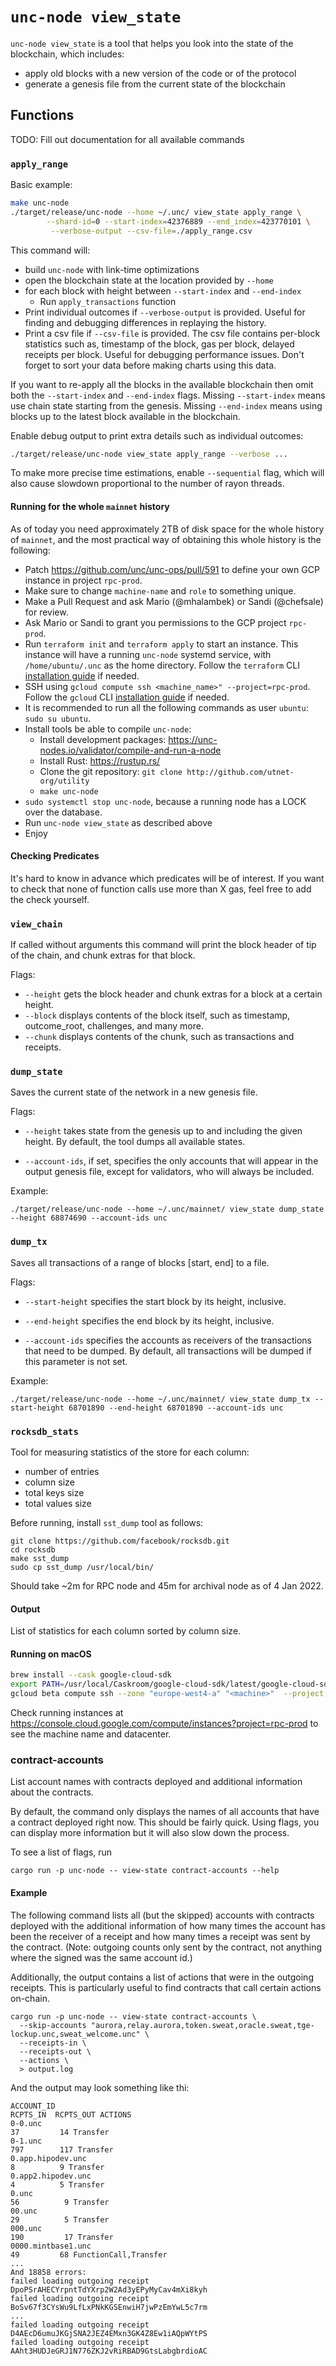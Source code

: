# `unc-node view_state`

`unc-node view_state` is a tool that helps you look into the state of the blockchain, which includes:

* apply old blocks with a new version of the code or of the protocol
* generate a genesis file from the current state of the blockchain

## Functions

TODO: Fill out documentation for all available commands

### `apply_range`

Basic example:

```bash
make unc-node
./target/release/unc-node --home ~/.unc/ view_state apply_range \
        --shard-id=0 --start-index=42376889 --end_index=423770101 \
         --verbose-output --csv-file=./apply_range.csv
```

This command will:

* build `unc-node` with link-time optimizations
* open the blockchain state at the location provided by `--home`
* for each block with height between `--start-index` and `--end-index`
  * Run `apply_transactions` function
* Print individual outcomes if `--verbose-output` is provided. Useful for finding and debugging differences in replaying
the history.
* Print a csv file if `--csv-file` is provided. The csv file contains per-block statistics such as, timestamp of the
block, gas per block, delayed receipts per block. Useful for debugging performance issues. Don't forget to sort your
data before making charts using this data.

If you want to re-apply all the blocks in the available blockchain then omit both the `--start-index` and `--end-index`
flags. Missing `--start-index` means use chain state starting from the genesis. Missing `--end-index` means using blocks up to the latest block available in the blockchain.

Enable debug output to print extra details such as individual outcomes:

```bash
./target/release/unc-node view_state apply_range --verbose ...
```

To make more precise time estimations, enable `--sequential` flag, which will also cause slowdown proportional to the
number of rayon threads.

#### Running for the whole `mainnet` history

As of today you need approximately 2TB of disk space for the whole history of `mainnet`, and the most practical way of
obtaining this whole history is the following:

* Patch <https://github.com/unc/unc-ops/pull/591> to define your own GCP instance in project `rpc-prod`.
* Make sure to change `machine-name` and `role` to something unique.
* Make a Pull Request and ask Mario (@mhalambek) or Sandi (@chefsale) for review.
* Ask Mario or Sandi to grant you permissions to the GCP project `rpc-prod`.
* Run `terraform init` and `terraform apply` to start an instance. This instance will have a running `unc-node` systemd
  service, with `/home/ubuntu/.unc` as the home directory. Follow the `terraform` CLI
  [installation guide](https://learn.hashicorp.com/tutorials/terraform/install-cli) if needed.
* SSH using `gcloud compute ssh <machine_name>" --project=rpc-prod`. Follow the `gcloud` CLI
  [installation guide](https://cloud.google.com/sdk/docs/install) if needed.
* It is recommended to run all the following commands as user `ubuntu`: `sudo su ubuntu`.
* Install tools be able to compile `unc-node`:
  * Install development packages: <https://unc-nodes.io/validator/compile-and-run-a-node>
  * Install Rust: <https://rustup.rs/>
  * Clone the git repository: `git clone http://github.com/utnet-org/utility`
  * `make unc-node`
* `sudo systemctl stop unc-node`, because a running node has a LOCK over the database.
* Run `unc-node view_state` as described above
* Enjoy

#### Checking Predicates

It's hard to know in advance which predicates will be of interest. If you want to check that none of function calls use
more than X gas, feel free to add the check yourself.

### `view_chain`

If called without arguments this command will print the block header of tip of the chain, and chunk extras for that
block.

Flags:

* `--height` gets the block header and chunk extras for a block at a certain height.
* `--block` displays contents of the block itself, such as timestamp, outcome_root, challenges, and many more.
* `--chunk` displays contents of the chunk, such as transactions and receipts.

### `dump_state`

Saves the current state of the network in a new genesis file.

Flags:

* `--height` takes state from the genesis up to and including the given height. By default, the tool dumps all available states.

* `--account-ids`, if set, specifies the only accounts that will appear in the output genesis file, except for validators, who will always be included.

Example:

```shell
./target/release/unc-node --home ~/.unc/mainnet/ view_state dump_state --height 68874690 --account-ids unc
```

### `dump_tx`

Saves all transactions of a range of blocks [start, end] to a file.

Flags:

* `--start-height` specifies the start block by its height, inclusive.

* `--end-height` specifies the end block by its height, inclusive.

* `--account-ids` specifies the accounts as receivers of the transactions that need to be dumped. By default, all transactions will be dumped if this parameter is not set.

Example:

```shell
./target/release/unc-node --home ~/.unc/mainnet/ view_state dump_tx --start-height 68701890 --end-height 68701890 --account-ids unc
```

### `rocksdb_stats`

Tool for measuring statistics of the store for each column:

* number of entries
* column size
* total keys size
* total values size

Before running, install `sst_dump` tool as follows:

```shell
git clone https://github.com/facebook/rocksdb.git
cd rocksdb
make sst_dump
sudo cp sst_dump /usr/local/bin/
```

Should take ~2m for RPC node and 45m for archival node as of 4 Jan 2022.

#### Output

List of statistics for each column sorted by column size.

#### Running on macOS

```bash
brew install --cask google-cloud-sdk
export PATH=/usr/local/Caskroom/google-cloud-sdk/latest/google-cloud-sdk/bin:$PATH
gcloud beta compute ssh --zone "europe-west4-a" "<machine>"  --project "rpc-prod"
```

Check running instances at <https://console.cloud.google.com/compute/instances?project=rpc-prod> to see the machine
name and datacenter.

### contract-accounts

List account names with contracts deployed and additional information about the
contracts.

By default, the command only displays the names of all accounts that have a
contract deployed right now. This should be fairly quick. Using flags, you can
display more information but it will also slow down the process.

To see a list of flags, run

```ignore
cargo run -p unc-node -- view-state contract-accounts --help
```

#### Example

The following command lists all (but the skipped) accounts with contracts
deployed with the additional information of how many times the account has been
the receiver of a receipt and how many times a receipt was sent by the contract.
(Note: outgoing counts only sent by the contract, not anything where the signed
was the same account id.)

Additionally, the output contains a list of actions that were in the outgoing
receipts. This is particularly useful to find contracts that call certain
actions on-chain.

```ignore
cargo run -p unc-node -- view-state contract-accounts \
  --skip-accounts "aurora,relay.aurora,token.sweat,oracle.sweat,tge-lockup.unc,sweat_welcome.unc" \
  --receipts-in \
  --receipts-out \
  --actions \
  > output.log
```

And the output may look something like thi:

```ignore
ACCOUNT_ID                                                         RCPTS_IN  RCPTS_OUT ACTIONS
0-0.unc                                                                 37         14 Transfer
0-1.unc                                                                797        117 Transfer
0.app.hipodev.unc                                                        8          9 Transfer
0.app2.hipodev.unc                                                       4          5 Transfer
0.unc                                                                   56          9 Transfer
00.unc                                                                  29          5 Transfer
000.unc                                                                190         17 Transfer
0000.mintbase1.unc                                                      49         68 FunctionCall,Transfer
...
And 18858 errors:
failed loading outgoing receipt DpoPSrAHECYrpntTdYXrp2W2Ad3yEPyMyCav4mXi8kyh
failed loading outgoing receipt BoSv67f3CYsWu9LfLxPNkKGSEnwiH7jwPzEmYwL5c7rm
...
failed loading outgoing receipt D4AEcD6umuJKGjSNA2JEZ4EMxn3GK4Z8Ew1iAQpWYtPS
failed loading outgoing receipt AAht3HUDJeGRJ1N776ZKJ2vRiRBAD9GtsLabgbrdioAC
```
